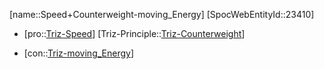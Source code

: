 ﻿---
type: TrizContradiction
aliases:
- Speed+Counterweight-moving_Energy
license: CC BY-SA 4.0
copyright: https://github.com/SpocWeb
IsDeleted: false
IsReadOnly: false
Confidential: public
tags: 
- Triz/Contradiction
---
[name::Speed+Counterweight-moving_Energy]
[SpocWebEntityId::23410]
+ [pro::[Triz-Speed](tech/Triz/Parameter/Triz-Speed.md)]
[Triz-Principle::[Triz-Counterweight](tech/Triz/Principle/Triz-Counterweight.md)]
- [con::[Triz-moving_Energy](tech/Triz/Parameter/Triz-moving_Energy.md)]

